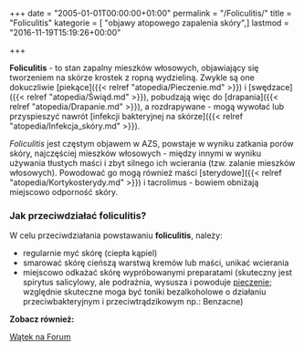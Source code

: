 +++
date = "2005-01-01T00:00:00+01:00"
permalink = "/Foliculitis/"
title = "Foliculitis"
kategorie = [ "objawy atopowego zapalenia skóry",]
lastmod = "2016-11-19T15:19:26+00:00"

+++

**Foliculitis** - to stan zapalny mieszków włosowych, objawiający się tworzeniem na skórze krostek z ropną wydzieliną. Zwykle są one dokuczliwie [piekące]({{< relref "atopedia/Pieczenie.md" >}}) i [swędzace]({{< relref "atopedia/Świąd.md" >}}), pobudzają więc do [drapania]({{< relref "atopedia/Drapanie.md" >}}), a rozdrapywane - mogą wywołać lub przyspieszyć nawrót [infekcji bakteryjnej na skórze]({{< relref "atopedia/Infekcja_skóry.md" >}}).

*Foliculitis* jest częstym objawem w AZS, powstaje w wyniku zatkania porów skóry, najczęściej mieszków włosowych - między innymi w wyniku używania tłustych maści i zbyt silnego ich wcierania (tzw. zalanie mieszków włosowych). Powodować go mogą również maści [sterydowe]({{< relref "atopedia/Kortykosterydy.md" >}}) i tacrolimus - bowiem obniżają miejscowo odporność skóry.

### Jak przeciwdziałać foliculitis?

W celu przeciwdziałania powstawaniu **foliculitis**, należy:

-   regularnie myć skórę (ciepła kąpiel)
-   smarować skórę cieńszą warstwą kremów lub maści, unikać wcierania
-   miejscowo odkażać skórę wypróbowanymi preparatami (skuteczny jest spirytus salicylowy, ale podrażnia, wysusza i powoduje [pieczenie](/atopedia/Pieczenie); względnie skuteczne moga być toniki bezalkoholowe o działaniu przeciwbakteryjnym i przeciwtrądzikowym np.: Benzacne)

**Zobacz również:**

[Wątek na Forum](http://www.atopowe-zapalenie.pl/forum/viewtopic.php?f=3&t=4682)
